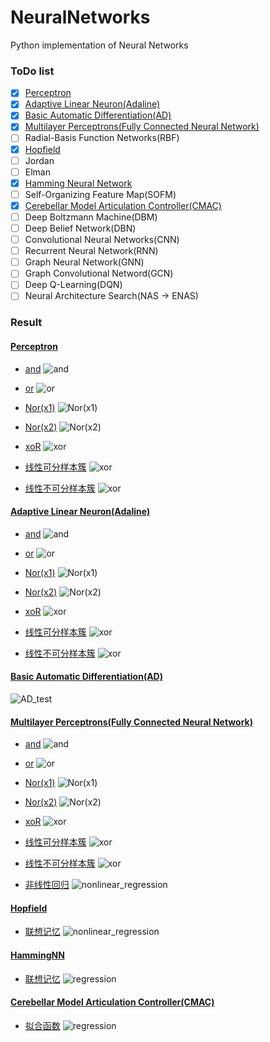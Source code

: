 # NeuralNetworks
Python implementation of Neural Networks


### ToDo list
- [x] [Perceptron](https://github.com/koolo233/NeuralNetworks/blob/main/Perceptron.ipynb)
- [x] [Adaptive Linear Neuron(Adaline)](https://github.com/koolo233/NeuralNetworks/blob/main/Adaline.ipynb)
- [x] [Basic Automatic Differentiation(AD)](https://github.com/koolo233/NeuralNetworks/blob/main/BasicAutomaticDifferentiation.ipynb)
- [x] [Multilayer Perceptrons(Fully Connected Neural Network)](https://github.com/koolo233/NeuralNetworks/blob/main/FullyConnectedNeuralNetwork.ipynb)
- [ ] Radial-Basis Function Networks(RBF)
- [x] [Hopfield](https://github.com/koolo233/NeuralNetworks/blob/main/Hopfield.ipynb)
- [ ] Jordan
- [ ] Elman
- [x] [Hamming Neural Network](https://github.com/koolo233/NeuralNetworks/blob/main/Hamming.ipynb)
- [ ] Self-Organizing Feature Map(SOFM)
- [x] [Cerebellar Model Articulation Controller(CMAC)](https://github.com/koolo233/NeuralNetworks/blob/main/CMAC.ipynb)
- [ ] Deep Boltzmann Machine(DBM)
- [ ] Deep Belief Network(DBN)
- [ ] Convolutional Neural Networks(CNN)
- [ ] Recurrent Neural Network(RNN)
- [ ] Graph Neural Network(GNN)
- [ ] Graph Convolutional Netword(GCN)
- [ ] Deep Q-Learning(DQN)
- [ ] Neural Architecture Search(NAS -> ENAS)

### Result
#### [Perceptron](https://github.com/koolo233/NeuralNetworks/blob/main/Perceptron.ipynb)
* [and](https://github.com/koolo233/NeuralNetworks/blob/main/Perceptron.ipynb)
![and](https://raw.githubusercontent.com/koolo233/NeuralNetworks/main/images/add_perceptron.gif "segment")

* [or](https://github.com/koolo233/NeuralNetworks/blob/main/Perceptron.ipynb)
![or](https://raw.githubusercontent.com/koolo233/NeuralNetworks/main/images/or_perceptron.gif "segment")

* [Nor(x1)](https://github.com/koolo233/NeuralNetworks/blob/main/Perceptron.ipynb)
![Nor(x1)](https://raw.githubusercontent.com/koolo233/NeuralNetworks/main/images/nor_x1_perceptron.gif "segment")

* [Nor(x2)](https://github.com/koolo233/NeuralNetworks/blob/main/Perceptron.ipynb)
![Nor(x2)](https://raw.githubusercontent.com/koolo233/NeuralNetworks/main/images/nor_x2_perceptron.gif "segment")

* [xoR](https://github.com/koolo233/NeuralNetworks/blob/main/Perceptron.ipynb)
![xor](https://raw.githubusercontent.com/koolo233/NeuralNetworks/main/images/xor_perceptron.gif "segment")

* [线性可分样本簇](https://github.com/koolo233/NeuralNetworks/blob/main/Perceptron.ipynb)
![xor](https://raw.githubusercontent.com/koolo233/NeuralNetworks/main/images/blobs_perceptron.gif "segment")

* [线性不可分样本簇](https://github.com/koolo233/NeuralNetworks/blob/main/Perceptron.ipynb)
![xor](https://raw.githubusercontent.com/koolo233/NeuralNetworks/main/images/moons_perceptron.gif "segment")

#### [Adaptive Linear Neuron(Adaline)](https://github.com/koolo233/NeuralNetworks/blob/main/Adaline.ipynb)
* [and](https://github.com/koolo233/NeuralNetworks/blob/main/Adaline.ipynb)
![and](https://raw.githubusercontent.com/koolo233/NeuralNetworks/main/images/add_adaline.gif "segment")

* [or](https://github.com/koolo233/NeuralNetworks/blob/main/Adaline.ipynb)
![or](https://raw.githubusercontent.com/koolo233/NeuralNetworks/main/images/or_adaline.gif "segment")

* [Nor(x1)](https://github.com/koolo233/NeuralNetworks/blob/main/Adaline.ipynb)
![Nor(x1)](https://raw.githubusercontent.com/koolo233/NeuralNetworks/main/images/nor_x1_adaline.gif "segment")

* [Nor(x2)](https://github.com/koolo233/NeuralNetworks/blob/main/Adaline.ipynb)
![Nor(x2)](https://raw.githubusercontent.com/koolo233/NeuralNetworks/main/images/nor_x2_adaline.gif "segment")

* [xoR](https://github.com/koolo233/NeuralNetworks/blob/main/Adaline.ipynb)
![xor](https://raw.githubusercontent.com/koolo233/NeuralNetworks/main/images/xor_adaline.gif "segment")

* [线性可分样本簇](https://github.com/koolo233/NeuralNetworks/blob/main/Adaline.ipynb)
![xor](https://raw.githubusercontent.com/koolo233/NeuralNetworks/main/images/blobs_adaline.gif "segment")

* [线性不可分样本簇](https://github.com/koolo233/NeuralNetworks/blob/main/Adaline.ipynb)
![xor](https://raw.githubusercontent.com/koolo233/NeuralNetworks/main/images/moons_adaline.gif "segment")

#### [Basic Automatic Differentiation(AD)](https://github.com/koolo233/NeuralNetworks/blob/main/BasicAutomaticDifferentiation.ipynb)
![AD_test](https://raw.githubusercontent.com/koolo233/NeuralNetworks/main/images/AD_test_data.gif "segment")

#### [Multilayer Perceptrons(Fully Connected Neural Network)](https://github.com/koolo233/NeuralNetworks/blob/main/FullyConnectedNeuralNetwork.ipynb)

* [and](https://github.com/koolo233/NeuralNetworks/blob/main/FullyConnectedNeuralNetwork.ipynb)
![and](https://raw.githubusercontent.com/koolo233/NeuralNetworks/main/images/add_BPNetwork.gif "segment")

* [or](https://github.com/koolo233/NeuralNetworks/blob/main/FullyConnectedNeuralNetwork.ipynb)
![or](https://raw.githubusercontent.com/koolo233/NeuralNetworks/main/images/or_BPNetwork.gif "segment")

* [Nor(x1)](https://github.com/koolo233/NeuralNetworks/blob/main/FullyConnectedNeuralNetwork.ipynb)
![Nor(x1)](https://raw.githubusercontent.com/koolo233/NeuralNetworks/main/images/nor_x1_BPNetwork.gif "segment")

* [Nor(x2)](https://github.com/koolo233/NeuralNetworks/blob/main/FullyConnectedNeuralNetwork.ipynb)
![Nor(x2)](https://raw.githubusercontent.com/koolo233/NeuralNetworks/main/images/nor_x2_BPNetwork.gif "segment")

* [xoR](https://github.com/koolo233/NeuralNetworks/blob/main/FullyConnectedNeuralNetwork.ipynb)
![xor](https://raw.githubusercontent.com/koolo233/NeuralNetworks/main/images/xor_BPNetwork.gif "segment")

* [线性可分样本簇](https://github.com/koolo233/NeuralNetworks/blob/main/FullyConnectedNeuralNetwork.ipynb)
![xor](https://raw.githubusercontent.com/koolo233/NeuralNetworks/main/images/blobs_BPNetwork.gif "segment")

* [线性不可分样本簇](https://github.com/koolo233/NeuralNetworks/blob/main/FullyConnectedNeuralNetwork.ipynb)
![xor](https://raw.githubusercontent.com/koolo233/NeuralNetworks/main/images/moons_BPNetwork.gif "segment")

* [非线性回归](https://github.com/koolo233/NeuralNetworks/blob/main/FullyConnectedNeuralNetwork.ipynb)
![nonlinear_regression](https://raw.githubusercontent.com/koolo233/NeuralNetworks/main/images/nonlinear_regression_BPNetwork.gif "segment")

#### [Hopfield](https://github.com/koolo233/NeuralNetworks/blob/main/Hopfield.ipynb)

* [联想记忆](https://github.com/koolo233/NeuralNetworks/blob/main/Hopfield.ipynb)
![nonlinear_regression](https://raw.githubusercontent.com/koolo233/NeuralNetworks/main/images/Hopfield.png "segment")

#### [HammingNN](https://github.com/koolo233/NeuralNetworks/blob/main/Hamming.ipynb)

* [联想记忆](https://github.com/koolo233/NeuralNetworks/blob/main/Hamming.ipynb)
![regression](https://raw.githubusercontent.com/koolo233/NeuralNetworks/main/images/Hamming_example_1.png "segment")

#### [Cerebellar Model Articulation Controller(CMAC)](https://github.com/koolo233/NeuralNetworks/blob/main/CMAC.ipynb)

* [拟合函数](https://github.com/koolo233/NeuralNetworks/blob/main/CMAC.ipynb)
![regression](https://raw.githubusercontent.com/koolo233/NeuralNetworks/main/images/CMAC_sin_cos.gif "segment")